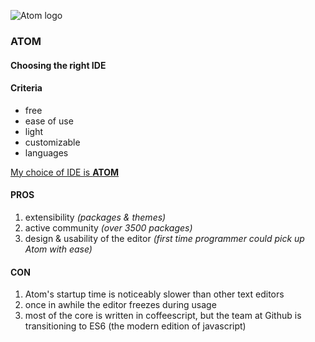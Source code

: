 ![Atom logo](https://upload.wikimedia.org/wikipedia/commons/8/80/Atom_editor_logo.svg)
### ATOM

#### Choosing the right IDE

#### Criteria
* free
* ease of use
* light
* customizable
* languages

[My choice of IDE is **ATOM**](https://atom.io/)

#### PROS

1. extensibility _(packages  & themes)_
2. active community _(over 3500 packages)_
3. design & usability of the editor _(first time programmer could pick up Atom with ease)_

#### CON

1. Atom's startup time is noticeably slower than other text editors
2. once in awhile the editor freezes during usage
3. most of the core is written in coffeescript, but the team at Github is transitioning to ES6 (the modern edition of javascript)


